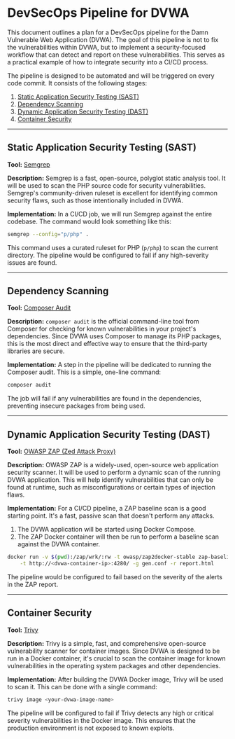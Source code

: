# DevSecOps Pipeline for DVWA

This document outlines a plan for a DevSecOps pipeline for the Damn Vulnerable Web Application (DVWA). The goal of this pipeline is not to fix the vulnerabilities within DVWA, but to implement a security-focused workflow that can detect and report on these vulnerabilities. This serves as a practical example of how to integrate security into a CI/CD process.

The pipeline is designed to be automated and will be triggered on every code commit. It consists of the following stages:

1.  [Static Application Security Testing (SAST)](#static-application-security-testing-sast)
2.  [Dependency Scanning](#dependency-scanning)
3.  [Dynamic Application Security Testing (DAST)](#dynamic-application-security-testing-dast)
4.  [Container Security](#container-security)

---

## Static Application Security Testing (SAST)

**Tool:** [Semgrep](https://semgrep.dev/)

**Description:**
Semgrep is a fast, open-source, polyglot static analysis tool. It will be used to scan the PHP source code for security vulnerabilities. Semgrep's community-driven ruleset is excellent for identifying common security flaws, such as those intentionally included in DVWA.

**Implementation:**
In a CI/CD job, we will run Semgrep against the entire codebase. The command would look something like this:
```bash
semgrep --config="p/php" .
```
This command uses a curated ruleset for PHP (`p/php`) to scan the current directory. The pipeline would be configured to fail if any high-severity issues are found.

---

## Dependency Scanning

**Tool:** [Composer Audit](https://getcomposer.org/doc/08-dependencies.md#auditing-your-dependencies-for-security-vulnerabilities)

**Description:**
`composer audit` is the official command-line tool from Composer for checking for known vulnerabilities in your project's dependencies. Since DVWA uses Composer to manage its PHP packages, this is the most direct and effective way to ensure that the third-party libraries are secure.

**Implementation:**
A step in the pipeline will be dedicated to running the Composer audit. This is a simple, one-line command:
```bash
composer audit
```
The job will fail if any vulnerabilities are found in the dependencies, preventing insecure packages from being used.

---

## Dynamic Application Security Testing (DAST)

**Tool:** [OWASP ZAP (Zed Attack Proxy)](https://www.zaproxy.org/)

**Description:**
OWASP ZAP is a widely-used, open-source web application security scanner. It will be used to perform a dynamic scan of the running DVWA application. This will help identify vulnerabilities that can only be found at runtime, such as misconfigurations or certain types of injection flaws.

**Implementation:**
For a CI/CD pipeline, a ZAP baseline scan is a good starting point. It's a fast, passive scan that doesn't perform any attacks.
1.  The DVWA application will be started using Docker Compose.
2.  The ZAP Docker container will then be run to perform a baseline scan against the DVWA container.
```bash
docker run -v $(pwd):/zap/wrk/:rw -t owasp/zap2docker-stable zap-baseline.py \
    -t http://<dvwa-container-ip>:4280/ -g gen.conf -r report.html
```
The pipeline would be configured to fail based on the severity of the alerts in the ZAP report.

---

## Container Security

**Tool:** [Trivy](https://github.com/aquasecurity/trivy)

**Description:**
Trivy is a simple, fast, and comprehensive open-source vulnerability scanner for container images. Since DVWA is designed to be run in a Docker container, it's crucial to scan the container image for known vulnerabilities in the operating system packages and other dependencies.

**Implementation:**
After building the DVWA Docker image, Trivy will be used to scan it. This can be done with a single command:
```bash
trivy image <your-dvwa-image-name>
```
The pipeline will be configured to fail if Trivy detects any high or critical severity vulnerabilities in the Docker image. This ensures that the production environment is not exposed to known exploits.
